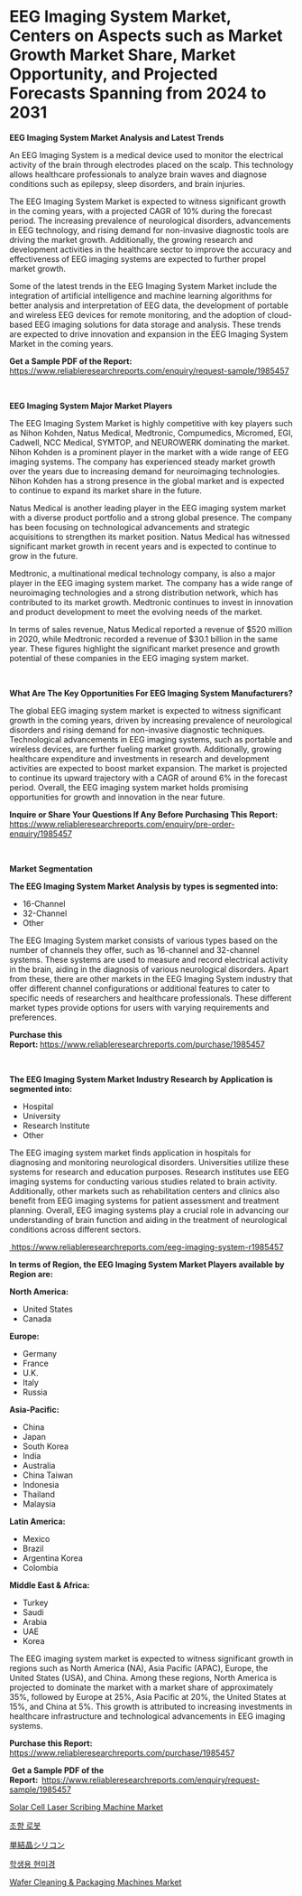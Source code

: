 <p><h1>EEG Imaging System Market, Centers on Aspects such as Market Growth Market Share, Market Opportunity, and Projected Forecasts Spanning from 2024 to 2031</h1></p><p><strong>EEG Imaging System Market Analysis and Latest Trends</strong></p>
<p><p>An EEG Imaging System is a medical device used to monitor the electrical activity of the brain through electrodes placed on the scalp. This technology allows healthcare professionals to analyze brain waves and diagnose conditions such as epilepsy, sleep disorders, and brain injuries.</p><p>The EEG Imaging System Market is expected to witness significant growth in the coming years, with a projected CAGR of 10% during the forecast period. The increasing prevalence of neurological disorders, advancements in EEG technology, and rising demand for non-invasive diagnostic tools are driving the market growth. Additionally, the growing research and development activities in the healthcare sector to improve the accuracy and effectiveness of EEG imaging systems are expected to further propel market growth.</p><p>Some of the latest trends in the EEG Imaging System Market include the integration of artificial intelligence and machine learning algorithms for better analysis and interpretation of EEG data, the development of portable and wireless EEG devices for remote monitoring, and the adoption of cloud-based EEG imaging solutions for data storage and analysis. These trends are expected to drive innovation and expansion in the EEG Imaging System Market in the coming years.</p></p>
<p><strong>Get a Sample PDF of the Report:&nbsp;</strong> <a href="https://www.reliableresearchreports.com/enquiry/request-sample/1985457">https://www.reliableresearchreports.com/enquiry/request-sample/1985457</a></p>
<p>&nbsp;</p>
<p><strong>EEG Imaging System Major Market Players</strong></p>
<p><p>The EEG Imaging System Market is highly competitive with key players such as Nihon Kohden, Natus Medical, Medtronic, Compumedics, Micromed, EGI, Cadwell, NCC Medical, SYMTOP, and NEUROWERK dominating the market. Nihon Kohden is a prominent player in the market with a wide range of EEG imaging systems. The company has experienced steady market growth over the years due to increasing demand for neuroimaging technologies. Nihon Kohden has a strong presence in the global market and is expected to continue to expand its market share in the future.</p><p>Natus Medical is another leading player in the EEG imaging system market with a diverse product portfolio and a strong global presence. The company has been focusing on technological advancements and strategic acquisitions to strengthen its market position. Natus Medical has witnessed significant market growth in recent years and is expected to continue to grow in the future.</p><p>Medtronic, a multinational medical technology company, is also a major player in the EEG imaging system market. The company has a wide range of neuroimaging technologies and a strong distribution network, which has contributed to its market growth. Medtronic continues to invest in innovation and product development to meet the evolving needs of the market.</p><p>In terms of sales revenue, Natus Medical reported a revenue of $520 million in 2020, while Medtronic recorded a revenue of $30.1 billion in the same year. These figures highlight the significant market presence and growth potential of these companies in the EEG imaging system market.</p></p>
<p>&nbsp;</p>
<p><strong>What Are The Key Opportunities For EEG Imaging System Manufacturers?</strong></p>
<p><p>The global EEG imaging system market is expected to witness significant growth in the coming years, driven by increasing prevalence of neurological disorders and rising demand for non-invasive diagnostic techniques. Technological advancements in EEG imaging systems, such as portable and wireless devices, are further fueling market growth. Additionally, growing healthcare expenditure and investments in research and development activities are expected to boost market expansion. The market is projected to continue its upward trajectory with a CAGR of around 6% in the forecast period. Overall, the EEG imaging system market holds promising opportunities for growth and innovation in the near future.</p></p>
<p><strong>Inquire or Share Your Questions If Any Before Purchasing This Report:</strong> <a href="https://www.reliableresearchreports.com/enquiry/pre-order-enquiry/1985457">https://www.reliableresearchreports.com/enquiry/pre-order-enquiry/1985457</a></p>
<p>&nbsp;</p>
<p><strong>Market Segmentation</strong></p>
<p><strong>The EEG Imaging System Market Analysis by types is segmented into:</strong></p>
<p><ul><li>16-Channel</li><li>32-Channel</li><li>Other</li></ul></p>
<p><p>The EEG Imaging System market consists of various types based on the number of channels they offer, such as 16-channel and 32-channel systems. These systems are used to measure and record electrical activity in the brain, aiding in the diagnosis of various neurological disorders. Apart from these, there are other markets in the EEG Imaging System industry that offer different channel configurations or additional features to cater to specific needs of researchers and healthcare professionals. These different market types provide options for users with varying requirements and preferences.</p></p>
<p><strong>Purchase this Report:&nbsp;</strong><a href="https://www.reliableresearchreports.com/purchase/1985457">https://www.reliableresearchreports.com/purchase/1985457</a></p>
<p>&nbsp;</p>
<p><strong>The EEG Imaging System Market Industry Research by Application is segmented into:</strong></p>
<p><ul><li>Hospital</li><li>University</li><li>Research Institute</li><li>Other</li></ul></p>
<p><p>The EEG imaging system market finds application in hospitals for diagnosing and monitoring neurological disorders. Universities utilize these systems for research and education purposes. Research institutes use EEG imaging systems for conducting various studies related to brain activity. Additionally, other markets such as rehabilitation centers and clinics also benefit from EEG imaging systems for patient assessment and treatment planning. Overall, EEG imaging systems play a crucial role in advancing our understanding of brain function and aiding in the treatment of neurological conditions across different sectors.</p></p>
<p><a href="https://www.reliableresearchreports.com/eeg-imaging-system-r1985457">&nbsp;https://www.reliableresearchreports.com/eeg-imaging-system-r1985457</a></p>
<p><strong>In terms of Region, the EEG Imaging System Market Players available by Region are:</strong></p>
<p>
    <p> <strong> North America: </strong>
        <ul>
            <li>United States</li>
            <li>Canada</li>
        </ul>
        </p> 
    <p> <strong> Europe: </strong>
        <ul>
            <li>Germany</li>
            <li>France</li>
            <li>U.K.</li>
            <li>Italy</li>
            <li>Russia</li>
        </ul>
        </p> 
    <p> <strong> Asia-Pacific: </strong>
        <ul>
            <li>China</li>
            <li>Japan</li>
            <li>South Korea</li>
            <li>India</li>
            <li>Australia</li>
            <li>China Taiwan</li>
            <li>Indonesia</li>
            <li>Thailand</li>
            <li>Malaysia</li>
        </ul>
        </p> 
    <p> <strong> Latin America: </strong>
        <ul>
            <li>Mexico</li>
            <li>Brazil</li>
            <li>Argentina Korea</li>
            <li>Colombia</li>
        </ul>
        </p> 
    <p> <strong> Middle East & Africa: </strong>
        <ul>
            <li>Turkey</li>
            <li>Saudi</li>
            <li>Arabia</li>
            <li>UAE</li>
            <li>Korea</li>
        </ul>
    </p>
    </p>
<p><p>The EEG imaging system market is expected to witness significant growth in regions such as North America (NA), Asia Pacific (APAC), Europe, the United States (USA), and China. Among these regions, North America is projected to dominate the market with a market share of approximately 35%, followed by Europe at 25%, Asia Pacific at 20%, the United States at 15%, and China at 5%. This growth is attributed to increasing investments in healthcare infrastructure and technological advancements in EEG imaging systems.</p></p>
<p><strong>Purchase this Report: </strong><a href="https://www.reliableresearchreports.com/purchase/1985457">https://www.reliableresearchreports.com/purchase/1985457</a></p>
<p>&nbsp;<strong>Get a Sample PDF of the Report:&nbsp;&nbsp;</strong><a href="https://www.reliableresearchreports.com/enquiry/request-sample/1985457">https://www.reliableresearchreports.com/enquiry/request-sample/1985457</a></p>
<p><strong></strong></p>
<p><p><a href="https://www.linkedin.com/pulse/solar-cell-laser-scribing-machine-market-size-reveals-best-alxge">Solar Cell Laser Scribing Machine Market</a></p><p><a href="https://medium.com/@guyeichert86/%EC%8A%A4%ED%8B%B0%EC%96%B4%EB%A7%81-%EB%A1%9C%EB%B4%87-%EC%8B%9C%EC%9E%A5-%EC%A0%90%EC%9C%A0%EC%9C%A8-%EB%B3%80%ED%99%94-%EB%B0%8F-%EC%8B%9C%EC%9E%A5-%EC%84%B1%EC%9E%A5-%ED%8A%B8%EB%A0%8C%EB%93%9C-2024-2031-40af6575d14c">조향 로봇</a></p><p><a href="https://medium.com/@terrellconn2023/%E3%83%A2%E3%83%8E%E3%82%AF%E3%83%AA%E3%82%B9%E3%82%BF%E3%83%AA%E3%83%B3%E3%82%B7%E3%83%AA%E3%82%B3%E3%83%B3%E5%B8%82%E5%A0%B4%E8%A6%8F%E6%A8%A1-%E5%B8%82%E5%A0%B4%E3%81%AE%E8%A6%8B%E9%80%9A%E3%81%97%E3%81%A8%E5%B8%82%E5%A0%B4%E4%BA%88%E6%B8%AC-2024%E5%B9%B4%E3%81%8B%E3%82%892031%E5%B9%B4-34b6aec06fa9">単結晶シリコン</a></p><p><a href="https://medium.com/@mslonkoss78/%ED%95%99%EC%83%9D-%ED%98%84%EB%AF%B8%EA%B2%BD-%EC%8B%9C%EC%9E%A5%EC%9D%80-%EC%8B%9C%EC%9E%A5-%EC%A0%90%EC%9C%A0%EC%9C%A8-%ED%81%AC%EA%B8%B0-%EB%B0%8F-2031%EB%85%84%EA%B9%8C%EC%A7%80-%EC%A0%84%EB%A7%9D%EB%90%9C-%EC%98%88%EC%B8%A1%EC%97%90-%EC%B4%88%EC%A0%90%EC%9D%84-%EB%A7%9E%EC%B6%A5%EB%8B%88%EB%8B%A4-f8a4f203f6f4">학생용 현미경</a></p><p><a href="https://www.linkedin.com/pulse/decoding-wafer-cleaning-amp-packaging-machines-market-metrics-socee">Wafer Cleaning & Packaging Machines Market</a></p></p>